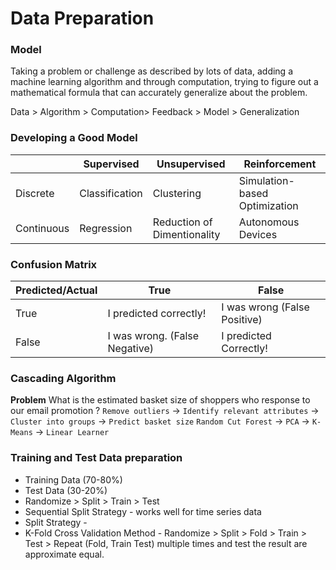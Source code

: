 # Data Preparation
### Model
Taking a problem or challenge as described by lots of data, adding a machine learning algorithm and through computation, trying to figure out a mathematical formula that can accurately generalize about the problem.

Data > Algorithm > Computation> Feedback > Model > Generalization

    
### Developing a Good Model

  | | Supervised | Unsupervised | Reinforcement |
  | --- |  --- |  --- |  --- | 
  | Discrete | Classification | Clustering | Simulation-based Optimization|
  | Continuous | Regression | Reduction of Dimentionality | Autonomous Devices |

### Confusion Matrix
  
  |Predicted/Actual | True | False |
  | --- | --- | --- | 
  | True | I predicted correctly!        | I was wrong (False Positive)|
  | False| I was wrong. (False Negative) | I predicted Correctly! |

### Cascading Algorithm
__Problem__ What is the estimated basket size of shoppers who response to our email promotion ?
  `Remove outliers` -> `Identify relevant attributes` -> `Cluster into groups` -> `Predict basket size`
  `Random Cut Forest` -> `PCA` -> `K-Means` -> `Linear Learner` 

### Training and Test Data preparation
  * Training Data (70-80%)
  * Test Data (30-20%)
  * Randomize > Split > Train > Test
  * Sequential Split Strategy - works well for time series data
  * Split Strategy - 
  * K-Fold Cross Validation Method - Randomize > Split > Fold > Train > Test > Repeat (Fold, Train Test) multiple times and test the result are approximate equal.

